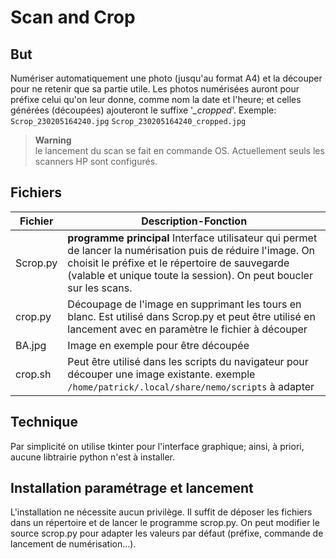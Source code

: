 # Scan and Crop
## But
Numériser automatiquement une photo (jusqu'au format A4) et la découper pour ne retenir que sa partie utile.
Les photos numérisées auront pour préfixe celui qu'on leur donne, comme nom la date et l'heure; et celles générées (découpées) ajouteront le suffixe '*_cropped*'.
Exemple:  
`Scrop_230205164240.jpg`
`Scrop_230205164240_cropped.jpg`
> **Warning**  
> le lancement du scan se fait en commande OS. Actuellement seuls les scanners HP sont configurés. 
## Fichiers

| Fichier| Description-Fonction
| -------- | -------- |
| Scrop.py    | **programme principal** Interface utilisateur qui permet de lancer la numérisation puis de réduire l'image. On choisit le préfixe et le répertoire de sauvegarde (valable et unique toute la session). On peut boucler sur les scans. |
| crop.py   | Découpage de l'image en supprimant les tours en blanc. Est utilisé dans Scrop.py et peut être  utilisé en lancement avec en paramètre le fichier à découper|
| BA.jpg    | Image en exemple pour être découpée|
| crop.sh   | Peut être utilisé dans les scripts du navigateur pour découper une image existante. exemple `/home/patrick/.local/share/nemo/scripts` à adapter |

## Technique
Par simplicité on utilise tkinter pour l'interface graphique; ainsi, à priori, aucune libtrairie python n'est à installer.  

## Installation paramétrage et lancement
L'installation ne nécessite aucun privilège. Il suffit de déposer les fichiers dans un répertoire et de lancer le programme scrop.py.
On peut modifier le source scrop.py pour adapter les valeurs par défaut (préfixe, commande de lancement de numérisation...).
